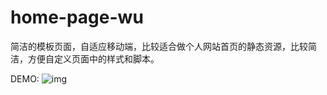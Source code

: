# home-page-wu
简洁的模板页面，自适应移动端，比较适合做个人网站首页的静态资源，比较简洁，方便自定义页面中的样式和脚本。

DEMO:
![img](https://raw.githubusercontent.com/kaimz/home-page-wu/master/demo.png)